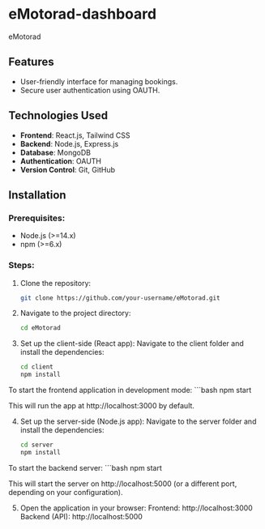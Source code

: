 # eMotorad-dashboard

eMotorad

## Features
- User-friendly interface for managing bookings.
- Secure user authentication using OAUTH.

## Technologies Used
- **Frontend**: React.js, Tailwind CSS
- **Backend**: Node.js, Express.js
- **Database**: MongoDB
- **Authentication**: OAUTH
- **Version Control**: Git, GitHub

## Installation

### Prerequisites:
- Node.js (>=14.x)
- npm (>=6.x)

### Steps:
1. Clone the repository:
   ```bash
   git clone https://github.com/your-username/eMotorad.git

2. Navigate to the project directory:
    ```bash
    cd eMotorad

3. Set up the client-side (React app):
Navigate to the client folder and install the dependencies:
    ```bash
    cd client
    npm install

To start the frontend application in development mode:
    ```bash
    npm start

This will run the app at http://localhost:3000 by default.

4. Set up the server-side (Node.js app):
Navigate to the server folder and install the dependencies:
    ```bash
    cd server
    npm install

To start the backend server:
    ```bash
    npm start

This will start the server on http://localhost:5000 (or a different port, depending on your configuration).

5. Open the application in your browser:
    Frontend: http://localhost:3000
    Backend (API): http://localhost:5000
    